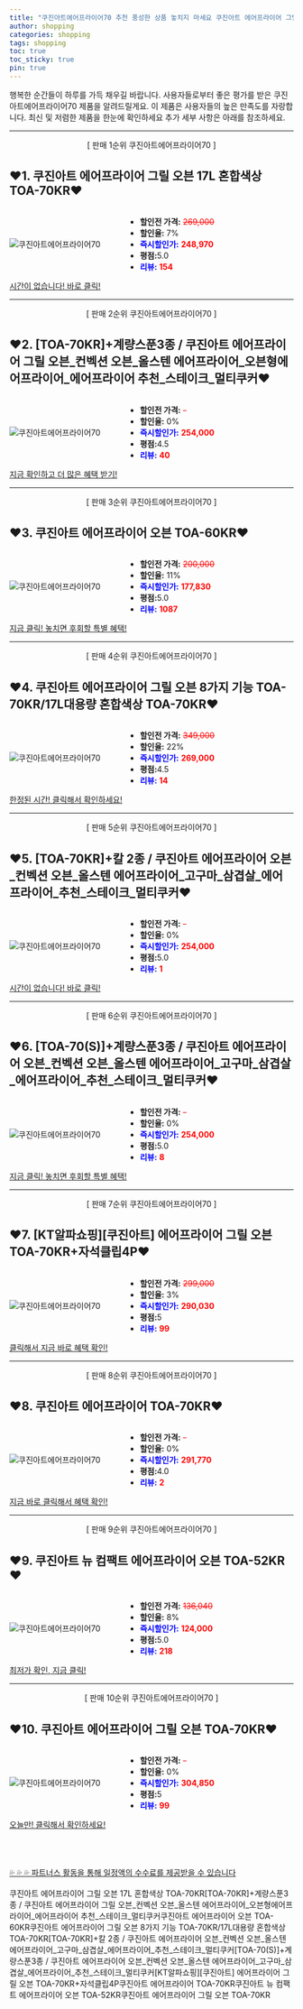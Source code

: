 ```yaml
---
title: "쿠진아트에어프라이어70 추천 풍성한 상품 놓치지 마세요 쿠진아트 에어프라이어 그릴 오븐 17L"
author: shopping
categories: shopping
tags: shopping
toc: true
toc_sticky: true
pin: true
---
```

행복한 순간들이 하루를 가득 채우길 바랍니다. 사용자들로부터 좋은 평가를 받은 쿠진아트에어프라이어70 제품을 알려드릴게요. 이 제품은 사용자들의 높은 만족도를 자랑합니다. 최신 및 저렴한 제품을 한눈에 확인하세요 추가 세부 사항은 아래를 참조하세요.

---
<p class="toplist" style="margin: 0 auto; display: block; width: fit-content;">[ 판매 1순위 쿠진아트에어프라이어70 ]</p>

<h2><strong>❤️1. 쿠진아트 에어프라이어 그릴 오븐 17L 혼합색상 TOA-70KR❤️</strong></h2>

<div style="display: flex; align-items: center;">
    <div style="flex: 0.4;">
        <img src="https://thumbnail7.coupangcdn.com/thumbnails/remote/230x230ex/image/retail/images/2023/01/31/15/6/5c1e7f2f-3ff7-496b-918f-b53be166b036.jpg" alt="쿠진아트에어프라이어70" style="max-width: 100%;">
    </div>
    <div style="flex: 0.6; margin-left: 10px;">
        <ul>
            <li><strong>할인전 가격:</strong> <del style="color: red;">269,000</del></li>
            <li><strong>할인율:</strong> 7%</li>
            <li><span style='color:blue'><strong>즉시할인가:</strong></span> <span style='color:red'><strong>248,970</strong></span></li>
            <li><strong>평점:</strong>5.0</li>
            <li><span style='color:blue'><strong>리뷰:</strong></span> <span style='color:red'><strong>154</strong></span></li>
        </ul>
    </div>
</div>
<div class="center">
    <a href="https://William4Davisa.github.io?lptag=AF9450613&subid=githubio&pageKey=7867574397&traceid=V0-153&itemId=21484243571&vendorItemId=84895635283" class="myButton">
        시간이 없습니다! 바로 클릭!
    </a>
</div>


---
<p class="toplist" style="margin: 0 auto; display: block; width: fit-content;">[ 판매 2순위 쿠진아트에어프라이어70 ]</p>

<h2><strong>❤️2. [TOA-70KR]+계량스푼3종 / 쿠진아트 에어프라이어 그릴 오븐_컨벡션 오븐_올스텐 에어프라이어_오븐형에어프라이어_에어프라이어 추천_스테이크_멀티쿠커❤️</strong></h2>

<div style="display: flex; align-items: center;">
    <div style="flex: 0.4;">
        <img src="https://thumbnail8.coupangcdn.com/thumbnails/remote/230x230ex/image/vendor_inventory/e8d5/5a129b95f58a611111d7c98229e04b8ec92681e5a185caf663e77c3ca895.jpg" alt="쿠진아트에어프라이어70" style="max-width: 100%;">
    </div>
    <div style="flex: 0.6; margin-left: 10px;">
        <ul>
            <li><strong>할인전 가격:</strong> <del style="color: red;">-</del></li>
            <li><strong>할인율:</strong> 0%</li>
            <li><span style='color:blue'><strong>즉시할인가:</strong></span> <span style='color:red'><strong>254,000</strong></span></li>
            <li><strong>평점:</strong>4.5</li>
            <li><span style='color:blue'><strong>리뷰:</strong></span> <span style='color:red'><strong>40</strong></span></li>
        </ul>
    </div>
</div>
<div class="center">
    <a href="https://William4Davisa.github.io?lptag=AF9450613&subid=githubio&pageKey=7748784892&traceid=V0-153&itemId=20866452324&vendorItemId=82826169895" class="myButton">
        지금 확인하고 더 많은 혜택 받기!
    </a>
</div>


---
<p class="toplist" style="margin: 0 auto; display: block; width: fit-content;">[ 판매 3순위 쿠진아트에어프라이어70 ]</p>

<h2><strong>❤️3. 쿠진아트 에어프라이어 오븐 TOA-60KR❤️</strong></h2>

<div style="display: flex; align-items: center;">
    <div style="flex: 0.4;">
        <img src="https://thumbnail6.coupangcdn.com/thumbnails/remote/230x230ex/image/product/image/vendoritem/2019/06/11/3808795761/2782f77b-ff49-4827-ac73-a01b7124e028.jpg" alt="쿠진아트에어프라이어70" style="max-width: 100%;">
    </div>
    <div style="flex: 0.6; margin-left: 10px;">
        <ul>
            <li><strong>할인전 가격:</strong> <del style="color: red;">200,000</del></li>
            <li><strong>할인율:</strong> 11%</li>
            <li><span style='color:blue'><strong>즉시할인가:</strong></span> <span style='color:red'><strong>177,830</strong></span></li>
            <li><strong>평점:</strong>5.0</li>
            <li><span style='color:blue'><strong>리뷰:</strong></span> <span style='color:red'><strong>1087</strong></span></li>
        </ul>
    </div>
</div>
<div class="center">
    <a href="https://William4Davisa.github.io?lptag=AF9450613&subid=githubio&pageKey=158840472&traceid=V0-153&itemId=456461247&vendorItemId=3808795761" class="myButton">
        지금 클릭! 놓치면 후회할 특별 혜택!
    </a>
</div>


---
<p class="toplist" style="margin: 0 auto; display: block; width: fit-content;">[ 판매 4순위 쿠진아트에어프라이어70 ]</p>

<h2><strong>❤️4. 쿠진아트 에어프라이어 그릴 오븐 8가지 기능 TOA-70KR/17L대용량 혼합색상 TOA-70KR❤️</strong></h2>

<div style="display: flex; align-items: center;">
    <div style="flex: 0.4;">
        <img src="https://thumbnail7.coupangcdn.com/thumbnails/remote/230x230ex/image/vendor_inventory/6938/2312f5e8329011f238ce60d25a43e217fa00a7b8532f8ec03241eb2a8241.jpg" alt="쿠진아트에어프라이어70" style="max-width: 100%;">
    </div>
    <div style="flex: 0.6; margin-left: 10px;">
        <ul>
            <li><strong>할인전 가격:</strong> <del style="color: red;">349,000</del></li>
            <li><strong>할인율:</strong> 22%</li>
            <li><span style='color:blue'><strong>즉시할인가:</strong></span> <span style='color:red'><strong>269,000</strong></span></li>
            <li><strong>평점:</strong>4.5</li>
            <li><span style='color:blue'><strong>리뷰:</strong></span> <span style='color:red'><strong>14</strong></span></li>
        </ul>
    </div>
</div>
<div class="center">
    <a href="https://William4Davisa.github.io?lptag=AF9450613&subid=githubio&pageKey=7102150775&traceid=V0-153&itemId=17730904091&vendorItemId=79651681296" class="myButton">
        한정된 시간! 클릭해서 확인하세요!
    </a>
</div>


---
<p class="toplist" style="margin: 0 auto; display: block; width: fit-content;">[ 판매 5순위 쿠진아트에어프라이어70 ]</p>

<h2><strong>❤️5. [TOA-70KR]+칼 2종 / 쿠진아트 에어프라이어 오븐_컨벡션 오븐_올스텐 에어프라이어_고구마_삼겹살_에어프라이어_추천_스테이크_멀티쿠커❤️</strong></h2>

<div style="display: flex; align-items: center;">
    <div style="flex: 0.4;">
        <img src="https://thumbnail8.coupangcdn.com/thumbnails/remote/230x230ex/image/vendor_inventory/8620/9e8df3c6f014417b52bdf59c75c5d041787f4973ec1e8841ab6f7df9eb04.jpg" alt="쿠진아트에어프라이어70" style="max-width: 100%;">
    </div>
    <div style="flex: 0.6; margin-left: 10px;">
        <ul>
            <li><strong>할인전 가격:</strong> <del style="color: red;">-</del></li>
            <li><strong>할인율:</strong> 0%</li>
            <li><span style='color:blue'><strong>즉시할인가:</strong></span> <span style='color:red'><strong>254,000</strong></span></li>
            <li><strong>평점:</strong>5.0</li>
            <li><span style='color:blue'><strong>리뷰:</strong></span> <span style='color:red'><strong>1</strong></span></li>
        </ul>
    </div>
</div>
<div class="center">
    <a href="https://William4Davisa.github.io?lptag=AF9450613&subid=githubio&pageKey=7748787673&traceid=V0-153&itemId=20866464009&vendorItemId=83121980556" class="myButton">
        시간이 없습니다! 바로 클릭!
    </a>
</div>


---
<p class="toplist" style="margin: 0 auto; display: block; width: fit-content;">[ 판매 6순위 쿠진아트에어프라이어70 ]</p>

<h2><strong>❤️6. [TOA-70(S)]+계량스푼3종 / 쿠진아트 에어프라이어 오븐_컨벡션 오븐_올스텐 에어프라이어_고구마_삼겹살_에어프라이어_추천_스테이크_멀티쿠커❤️</strong></h2>

<div style="display: flex; align-items: center;">
    <div style="flex: 0.4;">
        <img src="https://thumbnail8.coupangcdn.com/thumbnails/remote/230x230ex/image/vendor_inventory/e8d5/5a129b95f58a611111d7c98229e04b8ec92681e5a185caf663e77c3ca895.jpg" alt="쿠진아트에어프라이어70" style="max-width: 100%;">
    </div>
    <div style="flex: 0.6; margin-left: 10px;">
        <ul>
            <li><strong>할인전 가격:</strong> <del style="color: red;">-</del></li>
            <li><strong>할인율:</strong> 0%</li>
            <li><span style='color:blue'><strong>즉시할인가:</strong></span> <span style='color:red'><strong>254,000</strong></span></li>
            <li><strong>평점:</strong>5.0</li>
            <li><span style='color:blue'><strong>리뷰:</strong></span> <span style='color:red'><strong>8</strong></span></li>
        </ul>
    </div>
</div>
<div class="center">
    <a href="https://William4Davisa.github.io?lptag=AF9450613&subid=githubio&pageKey=6785110394&traceid=V0-153&itemId=15969142424&vendorItemId=83175275736" class="myButton">
        지금 클릭! 놓치면 후회할 특별 혜택!
    </a>
</div>


---
<p class="toplist" style="margin: 0 auto; display: block; width: fit-content;">[ 판매 7순위 쿠진아트에어프라이어70 ]</p>

<h2><strong>❤️7. [KT알파쇼핑][쿠진아트] 에어프라이어 그릴 오븐 TOA-70KR+자석클립4P❤️</strong></h2>

<div style="display: flex; align-items: center;">
    <div style="flex: 0.4;">
        <img src="https://thumbnail10.coupangcdn.com/thumbnails/remote/230x230ex/image/vendor_inventory/88fe/4e6228d32a51bef12fe187187926936d700215f2b62f475d2ddec8066a0c.jpg" alt="쿠진아트에어프라이어70" style="max-width: 100%;">
    </div>
    <div style="flex: 0.6; margin-left: 10px;">
        <ul>
            <li><strong>할인전 가격:</strong> <del style="color: red;">299,000</del></li>
            <li><strong>할인율:</strong> 3%</li>
            <li><span style='color:blue'><strong>즉시할인가:</strong></span> <span style='color:red'><strong>290,030</strong></span></li>
            <li><strong>평점:</strong>5</li>
            <li><span style='color:blue'><strong>리뷰:</strong></span> <span style='color:red'><strong>99</strong></span></li>
        </ul>
    </div>
</div>
<div class="center">
    <a href="https://William4Davisa.github.io?lptag=AF9450613&subid=githubio&pageKey=8248381577&traceid=V0-153&itemId=23743046422&vendorItemId=90767632188" class="myButton">
        클릭해서 지금 바로 혜택 확인!
    </a>
</div>


---
<p class="toplist" style="margin: 0 auto; display: block; width: fit-content;">[ 판매 8순위 쿠진아트에어프라이어70 ]</p>

<h2><strong>❤️8. 쿠진아트 에어프라이어 TOA-70KR❤️</strong></h2>

<div style="display: flex; align-items: center;">
    <div style="flex: 0.4;">
        <img src="https://thumbnail6.coupangcdn.com/thumbnails/remote/230x230ex/image/vendor_inventory/ae1c/634dd08b052b822b7ae54d164d728b7f0541f95d712ffe73dda7d27e6ad0.jpg" alt="쿠진아트에어프라이어70" style="max-width: 100%;">
    </div>
    <div style="flex: 0.6; margin-left: 10px;">
        <ul>
            <li><strong>할인전 가격:</strong> <del style="color: red;">-</del></li>
            <li><strong>할인율:</strong> 0%</li>
            <li><span style='color:blue'><strong>즉시할인가:</strong></span> <span style='color:red'><strong>291,770</strong></span></li>
            <li><strong>평점:</strong>4.0</li>
            <li><span style='color:blue'><strong>리뷰:</strong></span> <span style='color:red'><strong>2</strong></span></li>
        </ul>
    </div>
</div>
<div class="center">
    <a href="https://William4Davisa.github.io?lptag=AF9450613&subid=githubio&pageKey=8083200727&traceid=V0-153&itemId=22800371861&vendorItemId=81613816224" class="myButton">
        지금 바로 클릭해서 혜택 확인!
    </a>
</div>


---
<p class="toplist" style="margin: 0 auto; display: block; width: fit-content;">[ 판매 9순위 쿠진아트에어프라이어70 ]</p>

<h2><strong>❤️9. 쿠진아트 뉴 컴팩트 에어프라이어 오븐 TOA-52KR❤️</strong></h2>

<div style="display: flex; align-items: center;">
    <div style="flex: 0.4;">
        <img src="https://thumbnail9.coupangcdn.com/thumbnails/remote/230x230ex/image/retail/images/2022/08/16/17/5/4e644c34-0d83-4053-86e7-9dc96afda6e0.jpg" alt="쿠진아트에어프라이어70" style="max-width: 100%;">
    </div>
    <div style="flex: 0.6; margin-left: 10px;">
        <ul>
            <li><strong>할인전 가격:</strong> <del style="color: red;">136,040</del></li>
            <li><strong>할인율:</strong> 8%</li>
            <li><span style='color:blue'><strong>즉시할인가:</strong></span> <span style='color:red'><strong>124,000</strong></span></li>
            <li><strong>평점:</strong>5.0</li>
            <li><span style='color:blue'><strong>리뷰:</strong></span> <span style='color:red'><strong>218</strong></span></li>
        </ul>
    </div>
</div>
<div class="center">
    <a href="https://William4Davisa.github.io?lptag=AF9450613&subid=githubio&pageKey=6711672565&traceid=V0-153&itemId=15583632664&vendorItemId=82802652350" class="myButton">
        최저가 확인, 지금 클릭!
    </a>
</div>


---
<p class="toplist" style="margin: 0 auto; display: block; width: fit-content;">[ 판매 10순위 쿠진아트에어프라이어70 ]</p>

<h2><strong>❤️10. 쿠진아트 에어프라이어 그릴 오븐 TOA-70KR❤️</strong></h2>

<div style="display: flex; align-items: center;">
    <div style="flex: 0.4;">
        <img src="https://thumbnail10.coupangcdn.com/thumbnails/remote/230x230ex/image/vendor_inventory/dc0e/9e14b217151acdeee603e3402984e338a092b6d6d0b4069ef39606ab210c.jpg" alt="쿠진아트에어프라이어70" style="max-width: 100%;">
    </div>
    <div style="flex: 0.6; margin-left: 10px;">
        <ul>
            <li><strong>할인전 가격:</strong> <del style="color: red;">-</del></li>
            <li><strong>할인율:</strong> 0%</li>
            <li><span style='color:blue'><strong>즉시할인가:</strong></span> <span style='color:red'><strong>304,850</strong></span></li>
            <li><strong>평점:</strong>5</li>
            <li><span style='color:blue'><strong>리뷰:</strong></span> <span style='color:red'><strong>99</strong></span></li>
        </ul>
    </div>
</div>
<div class="center">
    <a href="https://William4Davisa.github.io?lptag=AF9450613&subid=githubio&pageKey=8202131700&traceid=V0-153&itemId=23516215996&vendorItemId=90542604094" class="myButton">
        오늘만! 클릭해서 확인하세요!
    </a>
</div>

<br><br><br>[💦 💦 💦 파트너스 활동을 통해 일정액의 수수료를 제공받을 수 있습니다](https://link.coupang.com/a/bcpT2c)<br><br>쿠진아트 에어프라이어 그릴 오븐 17L 혼합색상 TOA-70KR[TOA-70KR]+계량스푼3종 / 쿠진아트 에어프라이어 그릴 오븐_컨벡션 오븐_올스텐 에어프라이어_오븐형에어프라이어_에어프라이어 추천_스테이크_멀티쿠커쿠진아트 에어프라이어 오븐 TOA-60KR쿠진아트 에어프라이어 그릴 오븐 8가지 기능 TOA-70KR/17L대용량 혼합색상 TOA-70KR[TOA-70KR]+칼 2종 / 쿠진아트 에어프라이어 오븐_컨벡션 오븐_올스텐 에어프라이어_고구마_삼겹살_에어프라이어_추천_스테이크_멀티쿠커[TOA-70(S)]+계량스푼3종 / 쿠진아트 에어프라이어 오븐_컨벡션 오븐_올스텐 에어프라이어_고구마_삼겹살_에어프라이어_추천_스테이크_멀티쿠커[KT알파쇼핑][쿠진아트] 에어프라이어 그릴 오븐 TOA-70KR+자석클립4P쿠진아트 에어프라이어 TOA-70KR쿠진아트 뉴 컴팩트 에어프라이어 오븐 TOA-52KR쿠진아트 에어프라이어 그릴 오븐 TOA-70KR